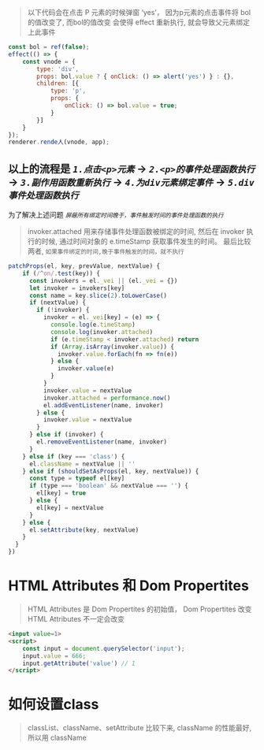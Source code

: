 > 以下代码会在点击 P 元素的时候弹窗 ‘yes’， 因为p元素的点击事件将 bol的值改变了, 而bol的值改变
会使得 effect 重新执行, 就会导致父元素绑定上此事件

```js
const bol = ref(false);
effect(() => {
    const vnode = {
        type: 'div',
        props: bol.value ? { onClick: () => alert('yes') } : {},
        children: [{
            type: 'p',
            props: {
                onClick: () => bol.value = true;
            }
        }]
    }
});
renderer.rende人(vnode, app);
```
以上的流程是
*`1.点击<p>元素`* -> *`2.<p>的事件处理函数执行`* -> *`3.副作用函数重新执行`* -> *`4.为div元素绑定事件`* -> *`5.div事件处理函数执行`*
---
为了解决上述问题 *`屏蔽所有绑定时间晚于，事件触发时间的事件处理函数的执行`*
> invoker.attached 用来存储事件处理函数被绑定的时间, 然后在 invoker 执行的时候, 通过时间对象的 e.timeStamp 获取事件发生的时间。
最后比较两者, `如果事件绑定的时间,晚于事件触发的时间，就不执行`

```js
patchProps(el, key, prevValue, nextValue) {
    if (/^on/.test(key)) {
      const invokers = el._vei || (el._vei = {})
      let invoker = invokers[key]
      const name = key.slice(2).toLowerCase()
      if (nextValue) {
        if (!invoker) {
          invoker = el._vei[key] = (e) => {
            console.log(e.timeStamp)
            console.log(invoker.attached)
            if (e.timeStamp < invoker.attached) return
            if (Array.isArray(invoker.value)) {
              invoker.value.forEach(fn => fn(e))
            } else {
              invoker.value(e)
            }
          }
          invoker.value = nextValue
          invoker.attached = performance.now()
          el.addEventListener(name, invoker)
        } else {
          invoker.value = nextValue
        }
      } else if (invoker) {
        el.removeEventListener(name, invoker)
      }
    } else if (key === 'class') {
      el.className = nextValue || ''
    } else if (shouldSetAsProps(el, key, nextValue)) {
      const type = typeof el[key]
      if (type === 'boolean' && nextValue === '') {
        el[key] = true
      } else {
        el[key] = nextValue
      }
    } else {
      el.setAttribute(key, nextValue)
    }
  }
})
```
# HTML Attributes 和 Dom Propertites
> HTML Attributes 是 Dom Propertites 的初始值， Dom Propertites 改变 HTML Attributes 不一定会改变

```html
<input value=1>
<script>
    const input = document.querySelector('input');
    input.value = 666;
    input.getAttribute('value') // 1
</script>
```
# 如何设置class
> classList、className、setAttribute 比较下来, className 的性能最好, 所以用 className